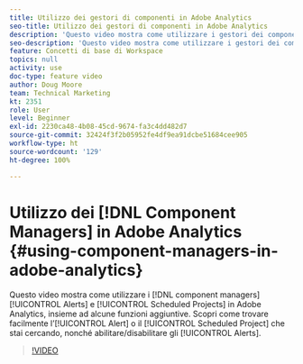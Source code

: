 ```yaml
---
title: Utilizzo dei gestori di componenti in Adobe Analytics
seo-title: Utilizzo dei gestori di componenti in Adobe Analytics
description: 'Questo video mostra come utilizzare i gestori dei componenti Avvisi e Progetti pianificati in Adobe Analytics, insieme ad alcune funzionalità aggiuntive. Scopri come trovare facilmente l’avviso o il progetto pianificato che stai cercando, nonché abilitare/disabilitare gli avvisi. '
seo-description: 'Questo video mostra come utilizzare i gestori dei componenti Avvisi e Progetti pianificati in Adobe Analytics, insieme ad alcune funzionalità aggiuntive. Scopri come trovare facilmente l’avviso o il progetto pianificato che stai cercando, nonché abilitare/disabilitare gli avvisi. '
feature: Concetti di base di Workspace
topics: null
activity: use
doc-type: feature video
author: Doug Moore
team: Technical Marketing
kt: 2351
role: User
level: Beginner
exl-id: 2230ca48-4b08-45cd-9674-fa3c4dd482d7
source-git-commit: 32424f3f2b05952fe4df9ea91dcbe51684cee905
workflow-type: ht
source-wordcount: '129'
ht-degree: 100%

---
```


# Utilizzo dei [!DNL Component Managers] in Adobe Analytics {#using-component-managers-in-adobe-analytics}

Questo video mostra come utilizzare i [!DNL component managers] [!UICONTROL Alerts] e [!UICONTROL Scheduled Projects] in Adobe Analytics, insieme ad alcune funzioni aggiuntive. Scopri come trovare facilmente l’[!UICONTROL Alert] o il [!UICONTROL Scheduled Project] che stai cercando, nonché abilitare/disabilitare gli [!UICONTROL Alerts].

>[!VIDEO](https://video.tv.adobe.com/v/24068/?quality=12)
